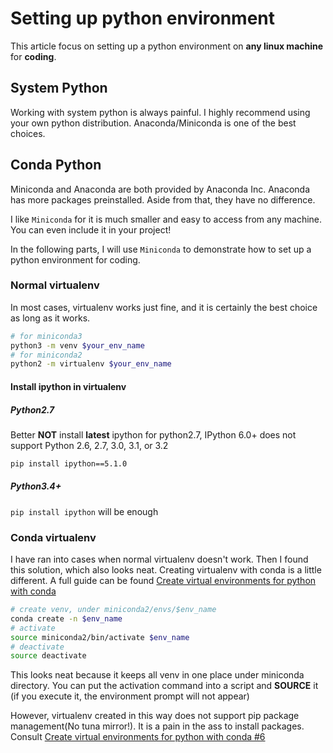 # Setting up python environment
This article focus on setting up a python environment on **any linux machine** for **coding**.
## System Python
Working with system python is always painful. I highly recommend using your own python distribution. Anaconda/Miniconda is one of the best choices.

## Conda Python
Miniconda and Anaconda are both provided by Anaconda Inc. Anaconda has more packages preinstalled. Aside from that, they have no difference.

I like `Miniconda` for it is much smaller and easy to access from any machine. You can even include it in your project!

In the following parts, I will use `Miniconda` to demonstrate how to set up a python environment for coding.
### Normal virtualenv
In most cases, virtualenv works just fine, and it is certainly the best choice as long as it works.
```bash
# for miniconda3
python3 -m venv $your_env_name
# for miniconda2
python2 -m virtualenv $your_env_name
```

#### Install ipython in virtualenv
##### Python2.7
Better **NOT** install **latest** ipython for python2.7, IPython 6.0+ does not support Python 2.6, 2.7, 3.0, 3.1, or 3.2
```bash
pip install ipython==5.1.0
```
##### Python3.4+
`pip install ipython` will be enough


### Conda virtualenv
I have ran into cases when normal virtualenv doesn't work. Then I found this solution, which also looks neat.
Creating virtualenv with conda is a little different. A full guide can be found [Create virtual environments for python with conda](http://uoa-eresearch.github.io/eresearch-cookbook/recipe/2014/11/20/conda/)
```bash
# create venv, under miniconda2/envs/$env_name
conda create -n $env_name 
# activate
source miniconda2/bin/activate $env_name
# deactivate
source deactivate
```
This looks neat because it keeps all venv in one place under miniconda directory. You can put the activation command into a script and **SOURCE** it (if you execute it, the environment prompt will not appear)

However, virtualenv created in this way does not support pip package management(No tuna mirror!). It is a pain in the ass to install packages. Consult [Create virtual environments for python with conda #6](http://uoa-eresearch.github.io/eresearch-cookbook/recipe/2014/11/20/conda/) 

